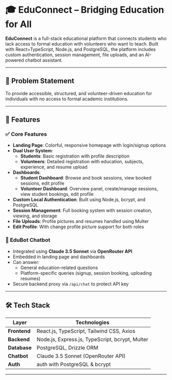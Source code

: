 # 🎓 EduConnect – Bridging Education for All

**EduConnect** is a full-stack educational platform that connects students who lack access to formal education with volunteers who want to teach. Built with React+TypeScript, Node.js, and PostgreSQL, the platform includes custom authentication, session management, file uploads, and an AI-powered chatbot assistant.

---

## 📌 Problem Statement

To provide accessible, structured, and volunteer-driven education for individuals with no access to formal academic institutions.

---

## 🚀 Features

### ✅ Core Features

- **Landing Page**: Colorful, responsive homepage with login/signup options
- **Dual User System**:
  - **Students**: Basic registration with profile description
  - **Volunteers**: Detailed registration with education, subjects, experience, and resume upload
- **Dashboards**:
  - **Student Dashboard**: Browse and book sessions, view booked sessions, edit profile
  - **Volunteer Dashboard**: Overview panel, create/manage sessions, view student bookings, edit profile
- **Custom Local Authentication**: Built using Node.js, bcrypt, and PostgreSQL
- **Session Management**: Full booking system with session creation, viewing, and storage
- **File Uploads**: Profile pictures and resumes handled using Multer
- **Edit Profile**: With change profile picture support for both roles

### 🤖 EduBot Chatbot

- Integrated using **Claude 3.5 Sonnet** via **OpenRouter API**
- Embedded in landing page and dashboards
- Can answer:
  - General education-related questions
  - Platform-specific queries (signup, session booking, uploading resumes)
- Secure backend proxy via `/api/chat` to protect API key

---

## 🛠️ Tech Stack

| Layer       | Technologies                                      |
|-------------|---------------------------------------------------|
| **Frontend**| React.js, TypeScript, Tailwind CSS, Axios         |
| **Backend** | Node.js, Express.js, TypeScript, bcrypt, Multer   |
| **Database**| PostgreSQL, Drizzle ORM        |
| **Chatbot** | Claude 3.5 Sonnet (OpenRouter API)                |
| **Auth**    | auth with PostgreSQL & bcrypt        |

---



